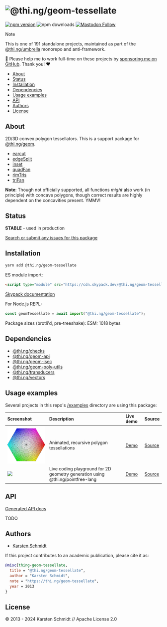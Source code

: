 <!-- This file is generated - DO NOT EDIT! -->
<!-- Please see: https://github.com/thi-ng/umbrella/blob/develop/CONTRIBUTING.md#changes-to-readme-files -->
# ![@thi.ng/geom-tessellate](https://media.thi.ng/umbrella/banners-20230807/thing-geom-tessellate.svg?0a4cce18)

[![npm version](https://img.shields.io/npm/v/@thi.ng/geom-tessellate.svg)](https://www.npmjs.com/package/@thi.ng/geom-tessellate)
![npm downloads](https://img.shields.io/npm/dm/@thi.ng/geom-tessellate.svg)
[![Mastodon Follow](https://img.shields.io/mastodon/follow/109331703950160316?domain=https%3A%2F%2Fmastodon.thi.ng&style=social)](https://mastodon.thi.ng/@toxi)

> [!NOTE]
> This is one of 191 standalone projects, maintained as part
> of the [@thi.ng/umbrella](https://github.com/thi-ng/umbrella/) monorepo
> and anti-framework.
>
> 🚀 Please help me to work full-time on these projects by [sponsoring me on
> GitHub](https://github.com/sponsors/postspectacular). Thank you! ❤️

- [About](#about)
- [Status](#status)
- [Installation](#installation)
- [Dependencies](#dependencies)
- [Usage examples](#usage-examples)
- [API](#api)
- [Authors](#authors)
- [License](#license)

## About

2D/3D convex polygon tessellators. This is a support package for [@thi.ng/geom](https://github.com/thi-ng/umbrella/tree/develop/packages/geom).

- [earcut](https://github.com/thi-ng/umbrella/tree/develop/packages/geom-tessellate/src/earcut.ts)
- [edgeSplit](https://github.com/thi-ng/umbrella/tree/develop/packages/geom-tessellate/src/edge-split.ts)
- [inset](https://github.com/thi-ng/umbrella/tree/develop/packages/geom-tessellate/src/inset.ts)
- [quadFan](https://github.com/thi-ng/umbrella/tree/develop/packages/geom-tessellate/src/quad-fan.ts)
- [rimTris](https://github.com/thi-ng/umbrella/tree/develop/packages/geom-tessellate/src/rim-tris.ts)
- [triFan](https://github.com/thi-ng/umbrella/tree/develop/packages/geom-tessellate/src/tri-fan.ts)

**Note**: Though not officially supported, all functions *might* also
work (in principle) with concave polygons, though correct results are
highly dependent on the concavities present. YMMV!

## Status

**STABLE** - used in production

[Search or submit any issues for this package](https://github.com/thi-ng/umbrella/issues?q=%5Bgeom-tessellate%5D+in%3Atitle)

## Installation

```bash
yarn add @thi.ng/geom-tessellate
```

ES module import:

```html
<script type="module" src="https://cdn.skypack.dev/@thi.ng/geom-tessellate"></script>
```

[Skypack documentation](https://docs.skypack.dev/)

For Node.js REPL:

```js
const geomTessellate = await import("@thi.ng/geom-tessellate");
```

Package sizes (brotli'd, pre-treeshake): ESM: 1018 bytes

## Dependencies

- [@thi.ng/checks](https://github.com/thi-ng/umbrella/tree/develop/packages/checks)
- [@thi.ng/geom-api](https://github.com/thi-ng/umbrella/tree/develop/packages/geom-api)
- [@thi.ng/geom-isec](https://github.com/thi-ng/umbrella/tree/develop/packages/geom-isec)
- [@thi.ng/geom-poly-utils](https://github.com/thi-ng/umbrella/tree/develop/packages/geom-poly-utils)
- [@thi.ng/transducers](https://github.com/thi-ng/umbrella/tree/develop/packages/transducers)
- [@thi.ng/vectors](https://github.com/thi-ng/umbrella/tree/develop/packages/vectors)

## Usage examples

Several projects in this repo's
[/examples](https://github.com/thi-ng/umbrella/tree/develop/examples)
directory are using this package:

| Screenshot                                                                                                            | Description                                                                    | Live demo                                            | Source                                                                            |
|:----------------------------------------------------------------------------------------------------------------------|:-------------------------------------------------------------------------------|:-----------------------------------------------------|:----------------------------------------------------------------------------------|
| <img src="https://raw.githubusercontent.com/thi-ng/umbrella/develop/assets/geom/tessel.png" width="240"/>             | Animated, recursive polygon tessellations                                      | [Demo](https://demo.thi.ng/umbrella/geom-tessel/)    | [Source](https://github.com/thi-ng/umbrella/tree/develop/examples/geom-tessel)    |
| <img src="https://raw.githubusercontent.com/thi-ng/umbrella/develop/assets/examples/pointfree-geom.jpg" width="240"/> | Live coding playground for 2D geometry generation using @thi.ng/pointfree-lang | [Demo](https://demo.thi.ng/umbrella/pointfree-geom/) | [Source](https://github.com/thi-ng/umbrella/tree/develop/examples/pointfree-geom) |

## API

[Generated API docs](https://docs.thi.ng/umbrella/geom-tessellate/)

TODO

## Authors

- [Karsten Schmidt](https://thi.ng)

If this project contributes to an academic publication, please cite it as:

```bibtex
@misc{thing-geom-tessellate,
  title = "@thi.ng/geom-tessellate",
  author = "Karsten Schmidt",
  note = "https://thi.ng/geom-tessellate",
  year = 2013
}
```

## License

&copy; 2013 - 2024 Karsten Schmidt // Apache License 2.0

